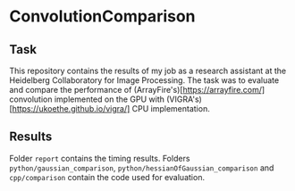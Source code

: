 # ConvolutionComparison

## Task
This repository contains the results of my job as a research assistant at the Heidelberg Collaboratory for Image Processing.
The task was to evaluate and compare the performance of (ArrayFire's)[https://arrayfire.com/] convolution implemented on the GPU with (VIGRA's)[https://ukoethe.github.io/vigra/] CPU implementation.

## Results

Folder `report` contains the timing results. Folders `python/gaussian_comparison`, `python/hessianOfGaussian_comparison` and `cpp/comparison` contain the code used for evaluation.
